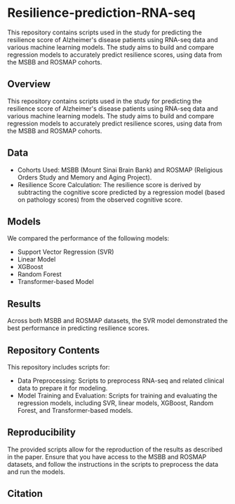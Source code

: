 # Resilience-prediction-RNA-seq

This repository contains scripts used in the study for predicting the resilience score of Alzheimer's disease patients using RNA-seq data and various machine learning models. The study aims to build and compare regression models to accurately predict resilience scores, using data from the MSBB and ROSMAP cohorts.

## Overview
This repository contains scripts used in the study for predicting the resilience score of Alzheimer's disease patients using RNA-seq data and various machine learning models. The study aims to build and compare regression models to accurately predict resilience scores, using data from the MSBB and ROSMAP cohorts.

## Data
- Cohorts Used: MSBB (Mount Sinai Brain Bank) and ROSMAP (Religious Orders Study and Memory and Aging Project).
- Resilience Score Calculation: The resilience score is derived by subtracting the cognitive score predicted by a regression model (based on pathology scores) from the observed cognitive score.

## Models
We compared the performance of the following models:

- Support Vector Regression (SVR)
- Linear Model
- XGBoost
- Random Forest
- Transformer-based Model

## Results
Across both MSBB and ROSMAP datasets, the SVR model demonstrated the best performance in predicting resilience scores.

## Repository Contents
This repository includes scripts for:

- Data Preprocessing: Scripts to preprocess RNA-seq and related clinical data to prepare it for modeling.
- Model Training and Evaluation: Scripts for training and evaluating the regression models, including SVR, linear models, XGBoost, Random Forest, and Transformer-based models.

## Reproducibility
The provided scripts allow for the reproduction of the results as described in the paper. Ensure that you have access to the MSBB and ROSMAP datasets, and follow the instructions in the scripts to preprocess the data and run the models.

## Citation

